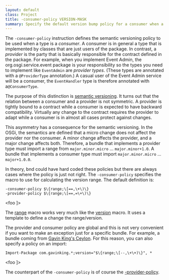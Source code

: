 ```yaml
---
layout: default
class: Project
title: -consumer-policy VERSION-MASK
summary: Specify the default version bump policy for a consumer when a binary incompatible change is detected. 
---
```


The `-consumer-policy` instruction defines the semantic versioning policy to be used when a type is a _consumer_. A consumer is in general a type that is implemented by classes that are just users of the package. In contrast, a _provider_ is the party that is basically responsible for the contract defined in the package. For example, when you implement Event Admin, the org.osgi.service.event package is your responsibility so the types you need to implement like `EventAdmin` are _provider types_. (These types are annotated with a `@ProviderType` annotation.) A casual user of the Event Admin service will be a consumer, the `EventHandler` type is therefore annotated with a`@ConsumerType`.

The purpose of this distinction is [semantic versioning][1]. It turns out that the relation between a consumer and a provider is not symmetric. A provider is tightly bound to a contract while a consumer is expected to have backward compatibility. Virtually any change to the contract requires the provider to adapt while a consumer is in almost all cases protect against changes.

This asymmetry has a consequence for the semantic versioning. In the OSGi, the semantics are defined that a micro change does not affect the provider nor the consumer. A minor change affects the provider, and a major change affects both. Therefore, a bundle that implements a provider type must import a range from `major.minor.micro` ... `major.minor+1.0`. A bundle that implements a consumer type must import    `major.minor.micro` ... `major+1.0.0`. 

In theory, bnd could have hard coded these policies but there are always cases where the policy is just not right. The `-consumer-policy` specifies the macro to use for calculating the version range. The default definition is:

	-consumer-policy $\{range;\[==,\+\)\} 
	-provider-policy $\{range;\[==,=\+\)\}
<foo ]>
	
The [range][3] macro works very much like the [version][4] macro. It uses a template to define a change the range/version.

The provider and consumer policy are global and this is not very convenient if you want to make an exception just for a specific bundle. For example, a bundle coming from [Gavin King's Ceylon][2]. For this reason, you can also specify a policy on an import:

	Import-Package com.gavinking.*;version="$\{range;\[--,\+\+)\}", * 	
<foo ]>

The counterpart of the `-consumer-policy` is of course the [-provider-policy][5].

[1]: /chapters/170-versioning.html
[2]: https://twitter.com/1ovthafew/status/705011392861114368
[3]: /macros/range.html
[4]: /macros/version.html
[5]: /instructions/provider_policy.html

